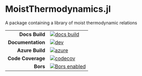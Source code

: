 # MoistThermodynamics.jl
A package containing a library of moist thermodynamic relations

|||
|---------------------:|:----------------------------------------------|
| **Docs Build**       | [![docs build][docs-bld-img]][docs-bld-url]   |
| **Documentation**    | [![dev][docs-dev-img]][docs-dev-url]          |
| **Azure Build**      | [![azure][azure-img]][azure-url]              |
| **Code Coverage**    | [![codecov][codecov-img]][codecov-url]        |
| **Bors**             | [![Bors enabled][bors-img]][bors-url]         |

[docs-bld-img]: https://github.com/climate-machine/MoistThermodynamics.jl/workflows/Documentation/badge.svg
[docs-bld-url]: https://github.com/climate-machine/MoistThermodynamics.jl/actions?query=workflow%3ADocumentation

[docs-dev-img]: https://img.shields.io/badge/docs-dev-blue.svg
[docs-dev-url]: https://climate-machine.github.io/MoistThermodynamics.jl/dev/

[azure-img]: https://dev.azure.com/climate-machine/MoistThermodynamics.jl/_apis/build/status/climate-machine.MoistThermodynamics.jl?branchName=master
[azure-url]: https://dev.azure.com/climate-machine/MoistThermodynamics.jl/_build/latest?definitionId=1&branchName=master

[codecov-img]: https://codecov.io/gh/climate-machine/MoistThermodynamics.jl/branch/master/graph/badge.svg
[codecov-url]: https://codecov.io/gh/climate-machine/MoistThermodynamics.jl

[bors-img]: https://bors.tech/images/badge_small.svg
[bors-url]: https://app.bors.tech/repositories/24018

